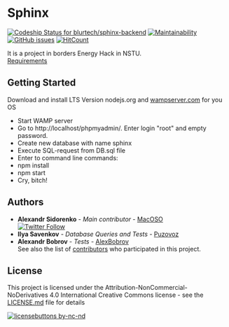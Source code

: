 # Sphinx 
[ ![Codeship Status for blurtech/sphinx-backend](https://app.codeship.com/projects/e1f11f30-4a20-0136-05a5-026999c0661e/status?branch=master)](https://app.codeship.com/projects/292602)  [![Maintainability](https://api.codeclimate.com/v1/badges/c4bde0178aab239e5dd8/maintainability)](https://codeclimate.com/github/blurtech/sphinx-backend/maintainability) [![GitHub issues](https://img.shields.io/github/issues/blurtech/sphinx-backend.svg)](https://github.com/blurtech/sphinx-backend/issues)  [![HitCount](http://hits.dwyl.io/blurtech/sphinx-backend.svg)](http://hits.dwyl.io/blurtech/sphinx-backend)

It is a project in borders Energy Hack in NSTU.  
[Requirements](https://github.com/blurtech/sphinx-backend/blob/master/requirements.md)

## Getting Started

Download and install LTS Version nodejs.org and [wampserver.com](http://www.wampserver.com/en/#download-wrapper) for you OS
  - Start WAMP server
  - Go to http://localhost/phpmyadmin/. Enter login "root" and empty password. 
  - Create new database with name sphinx
  - Execute SQL-request from DB.sql file
  - Enter to command line commands:
  - npm install
  - npm start
  - Cry, bitch!
  
## Authors
* **Alexandr Sidorenko** - *Main contributor* - [MacOSO](https://github.com/MacOSO)  
[![Twitter Follow](https://img.shields.io/twitter/follow/batyshkaLenin.svg?style=social&label=Follow)](https://twitter.com/batyshkaLenin)
* **Ilya Savenkov** - *Database Queries and Tests* - [Puzovoz](https://github.com/Puzovoz)
* **Alexandr Bobrov** - *Tests* - [AlexBobrov](https://github.com/AlexBobrov)  
See also the list of [contributors](https://github.com/blurtech/sphinx-backend/contributors) who participated in this project.

## License
This project is licensed under the Attribution-NonCommercial-NoDerivatives 4.0 International Creative Commons license - see the [LICENSE.md](LICENSE.md) file for details  

[![licensebuttons by-nc-nd](https://licensebuttons.net/l/by-nc-nd/3.0/88x31.png)](https://creativecommons.org/licenses/by-nc-nd/4.0)  
